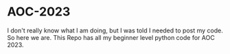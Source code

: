 # AOC-2023
I don't really know what I am doing, but I was told I needed to post my code. So here we are. This Repo has all my beginner level python code for AOC 2023.
